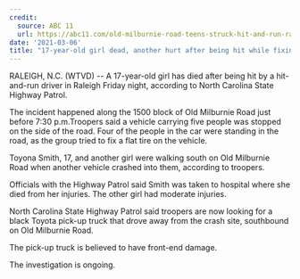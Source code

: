```yaml
---
credit:
  source: ABC 11
  url: https://abc11.com/old-milburnie-road-teens-struck-hit-and-run-raleigh-mliburnie/10392350/
date: '2021-03-06'
title: "17-year-old girl dead, another hurt after being hit while fixing flat tire in Raleigh, troopers say"
---
```

RALEIGH, N.C. (WTVD) -- A 17-year-old girl has died after being hit by a hit-and-run driver in Raleigh Friday night, according to North Carolina State Highway Patrol.

The incident happened along the 1500 block of Old Milburnie Road just before 7:30 p.m.Troopers said a vehicle carrying five people was stopped on the side of the road. Four of the people in the car were standing in the road, as the group tried to fix a flat tire on the vehicle.

Toyona Smith, 17, and another girl were walking south on Old Milburnie Road when another vehicle crashed into them, according to troopers.

Officials with the Highway Patrol said Smith was taken to hospital where she died from her injuries. The other girl had moderate injuries.

North Carolina State Highway Patrol said troopers are now looking for a black Toyota pick-up truck that drove away from the crash site, southbound on Old Milburnie Road.

The pick-up truck is believed to have front-end damage.

The investigation is ongoing.
